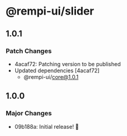 # @rempi-ui/slider

## 1.0.1

### Patch Changes

- 4acaf72: Patching version to be published
- Updated dependencies [4acaf72]
  - @rempi-ui/core@1.0.1

## 1.0.0

### Major Changes

- 09b188a: Initial release! 🎉
